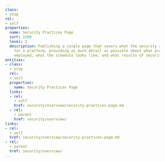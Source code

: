 ```yaml
---
class:
- stop
rel:
- self
properties:
  name: Security Practices Page
  sort: 2269
  level: 2
  description: Publishing a single page that covers what the security approaches are
    for a platform, providing as much detail as possible about what practices are
    employed, what the schedule looks like, and what results of security history is.
entities:
- class:
  - stop
  rel:
  - self
  properties:
    name: Security Practices Page
  links:
  - rel:
    - self
    href: security/overview/security-practices-page.md
  - rel:
    - parent
    href: security/overview/
links:
- rel:
  - self
  href: security/overview/security-practices-page.md
- rel:
  - parent
  href: security/overview/
...
```

